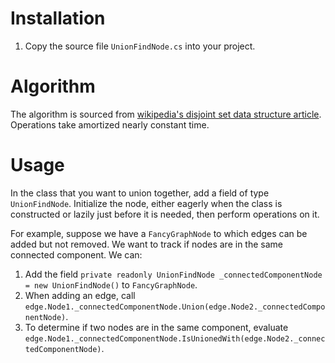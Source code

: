 Installation
============

1. Copy the source file `UnionFindNode.cs` into your project.

Algorithm
=========

The algorithm is sourced from [wikipedia's disjoint set data structure article](http://en.wikipedia.org/wiki/Union_find). Operations take amortized nearly constant time.

Usage
=====

In the class that you want to union together, add a field of type `UnionFindNode`. Initialize the node, either eagerly when the class is constructed or lazily just before it is needed, then perform operations on it.

For example, suppose we have a `FancyGraphNode` to which edges can be added but not removed. We want to track if nodes are in the same connected component. We can:

1. Add the field `private readonly UnionFindNode _connectedComponentNode = new UnionFindNode()` to `FancyGraphNode`.
2. When adding an edge, call `edge.Node1._connectedComponentNode.Union(edge.Node2._connectedComponentNode)`.
3. To determine if two nodes are in the same component, evaluate `edge.Node1._connectedComponentNode.IsUnionedWith(edge.Node2._connectedComponentNode)`.
